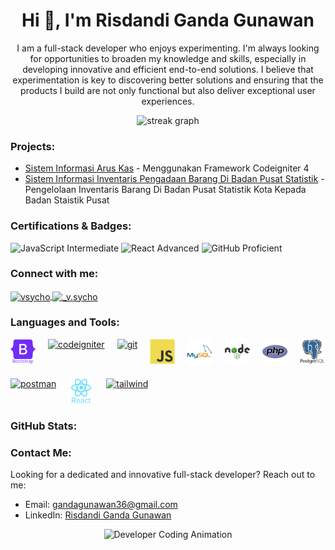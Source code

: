 <h1 align="center">Hi 👋, I'm Risdandi Ganda Gunawan</h1>
<p align="center">
    I am a full-stack developer who enjoys experimenting. I'm always looking for opportunities to broaden my knowledge and skills, 
    especially in developing innovative and efficient end-to-end solutions. I believe that experimentation is key to discovering better 
    solutions and ensuring that the products I build are not only functional but also deliver exceptional user experiences.
</p>


<div align="center">
  <img src="https://streak-stats.demolab.com?user=asstroboyz&theme=youtube-dark&card_width=501)" height="220" alt="streak graph"  />
</div>

<h3 align="left">Projects:</h3>
<ul>
    <li><a href="https://github.com/asstroboyz/hera" target="_blank">Sistem Informasi Arus Kas</a> - Menggunakan Framework Codeigniter 4</li>
    <li><a href="https://github.com/asstroboyz/Inventaris_Pengadaan" target="_blank">Sistem Informasi Inventaris Pengadaan Barang Di Badan Pusat Statistik</a> - Pengelolaan Inventaris Barang Di Badan Pusat Statistik Kota Kepada Badan Staistik Pusat</li>
</ul>

<h3 align="left">Certifications & Badges:</h3>
<p>
    <img src="https://img.shields.io/badge/JavaScript-Intermediate-yellow" alt="JavaScript Intermediate" />
    <img src="https://img.shields.io/badge/React-Advanced-blue" alt="React Advanced" />
    <img src="https://img.shields.io/badge/GitHub-Proficient-green" alt="GitHub Proficient" />
</p>

<h3 align="left">Connect with me:</h3>
<p align="left">
    <a href="https://twitter.com/vsycho" target="blank">
        <img align="center" src="https://raw.githubusercontent.com/rahuldkjain/github-profile-readme-generator/master/src/images/icons/Social/twitter.svg" alt="vsycho" height="30" width="40" />
    </a>
    <a href="https://instagram.com/_v.sycho" target="blank">
        <img align="center" src="https://raw.githubusercontent.com/rahuldkjain/github-profile-readme-generator/master/src/images/icons/Social/instagram.svg" alt="_v.sycho" height="30" width="40" />
    </a>
</p>

<h3 align="left">Languages and Tools:</h3>
<p align="left" style="display:flex; flex-wrap: wrap; gap: 20px;">
    <a href="https://getbootstrap.com" target="_blank" rel="noreferrer"> 
        <img src="https://raw.githubusercontent.com/devicons/devicon/master/icons/bootstrap/bootstrap-plain-wordmark.svg" alt="bootstrap" width="40" height="40"/> 
    </a> 
    <a href="https://codeigniter.com" target="_blank" rel="noreferrer"> 
        <img src="https://cdn.worldvectorlogo.com/logos/codeigniter.svg" alt="codeigniter" width="40" height="40"/> 
    </a> 
    <a href="https://git-scm.com/" target="_blank" rel="noreferrer"> 
        <img src="https://www.vectorlogo.zone/logos/git-scm/git-scm-icon.svg" alt="git" width="40" height="40"/> 
    </a> 
    <a href="https://developer.mozilla.org/en-US/docs/Web/JavaScript" target="_blank" rel="noreferrer"> 
        <img src="https://raw.githubusercontent.com/devicons/devicon/master/icons/javascript/javascript-original.svg" alt="javascript" width="40" height="40"/> 
    </a> 
    <a href="https://www.mysql.com/" target="_blank" rel="noreferrer"> 
        <img src="https://raw.githubusercontent.com/devicons/devicon/master/icons/mysql/mysql-original-wordmark.svg" alt="mysql" width="40" height="40"/> 
    </a> 
    <a href="https://nodejs.org" target="_blank" rel="noreferrer"> 
        <img src="https://raw.githubusercontent.com/devicons/devicon/master/icons/nodejs/nodejs-original-wordmark.svg" alt="nodejs" width="40" height="40"/> 
    </a> 
    <a href="https://www.php.net" target="_blank" rel="noreferrer"> 
        <img src="https://raw.githubusercontent.com/devicons/devicon/master/icons/php/php-original.svg" alt="php" width="40" height="40"/> 
    </a> 
    <a href="https://www.postgresql.org" target="_blank" rel="noreferrer"> 
        <img src="https://raw.githubusercontent.com/devicons/devicon/master/icons/postgresql/postgresql-original-wordmark.svg" alt="postgresql" width="40" height="40"/> 
    </a> 
    <a href="https://postman.com" target="_blank" rel="noreferrer"> 
        <img src="https://www.vectorlogo.zone/logos/getpostman/getpostman-icon.svg" alt="postman" width="40" height="40"/> 
    </a> 
    <a href="https://reactjs.org/" target="_blank" rel="noreferrer"> 
        <img src="https://raw.githubusercontent.com/devicons/devicon/master/icons/react/react-original-wordmark.svg" alt="react" width="40" height="40"/> 
    </a> 
    <a href="https://tailwindcss.com/" target="_blank" rel="noreferrer"> 
        <img src="https://www.vectorlogo.zone/logos/tailwindcss/tailwindcss-icon.svg" alt="tailwind" width="40" height="40"/> 
    </a> 
</p>



<h3 align="left">GitHub Stats:</h3>
<p align="center">
<!--     <img src="https://github-readme-stats.vercel.app/api?username=asstroboyz&show_icons=true&theme=radical" alt="GitHub Stats" />
    <img src="https://github-readme-stats.vercel.app/api/top-langs/?username=asstroboyz&layout=compact&theme=radical" alt="Top Languages" /> -->
</p>

<h3 align="left">Contact Me:</h3>
<p>Looking for a dedicated and innovative full-stack developer? Reach out to me:</p>
<ul>
    <li>Email: <a href="mailto:gandagunawan36@gmail.com">gandagunawan36@gmail.com</a></li>
    <li>LinkedIn: <a href="https://www.linkedin.com/in/risdandi-ganda-gunawan-818566321?utm_source=share&utm_campaign=share_via&utm_content=profile&utm_medium=android_app " target="_blank">Risdandi Ganda Gunawan</a></li>
</ul>

<p align="center">
    <img src="https://media.giphy.com/media/LmNwrBhejkK9EFP504/giphy.gif" width="100" alt="Developer Coding Animation" />
</p>
